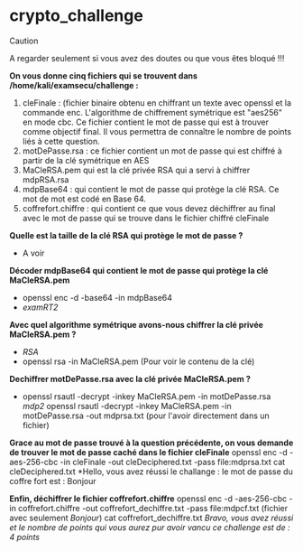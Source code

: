 # crypto_challenge

> [!CAUTION]
> A regarder seulement si vous avez des doutes ou que vous êtes bloqué !!!


__On vous donne cinq fichiers qui se trouvent dans /home/kali/examsecu/challenge :__
1.	cleFinale : (fichier binaire obtenu en chiffrant un texte avec openssl et la commande enc. L'algorithme de chiffrement symétrique est "aes256" en mode cbc. Ce fichier contient le mot de passe qui est à trouver comme objectif final. Il vous permettra de connaître le nombre de points liés à cette question.
2.	motDePasse.rsa : ce fichier contient un mot de passe qui est chiffré à partir de la clé symétrique en AES
3.	MaCleRSA.pem qui est la clé privée RSA qui a servi à chiffrer mdpRSA.rsa
4.	mdpBase64 : qui contient le mot de passe qui protège la clé RSA. Ce mot de mot est codé en Base 64.
5.	coffrefort.chiffre : qui contient ce que vous devez déchiffrer au final avec le mot de passe qui se trouve dans le fichier chiffré cleFinale

__Quelle est la taille de la clé RSA qui protège le mot de passe ?__
+ A voir

__Décoder mdpBase64 qui contient le mot de passe qui protège la clé MaCleRSA.pem__ 
+ openssl enc -d -base64 -in mdpBase64
+ *examRT2*

__Avec quel algorithme symétrique avons-nous chiffrer la clé privée MaCleRSA.pem ?__
+ *RSA*
+ openssl rsa -in MaCleRSA.pem (Pour voir le contenu de la clé)

__Dechiffrer motDePasse.rsa avec la clé privée MaCleRSA.pem ?__
+ openssl rsautl -decrypt -inkey MaCleRSA.pem -in motDePasse.rsa
*mdp2*
openssl rsautl -decrypt -inkey MaCleRSA.pem -in motDePasse.rsa -out mdprsa.txt (pour l'avoir directement dans un fichier)

__Grace au mot de passe trouvé à la question précédente, on vous demande de trouver le mot de passe caché dans le fichier cleFinale__
openssl enc -d -aes-256-cbc -in cleFinale -out cleDeciphered.txt -pass file:mdprsa.txt
cat cleDeciphered.txt 
*Hello, vous avez réussi le challange : le mot de passe du coffre fort est : Bonjour

__Enfin, déchiffrer le fichier coffrefort.chiffre__ 
openssl enc -d -aes-256-cbc -in coffrefort.chiffre -out coffrefort_dechiffre.txt -pass file:mdpcf.txt (fichier avec seulement *Bonjour*)
cat coffrefort_dechiffre.txt 
*Bravo, vous avez réussi et le nombre de points qui vous aurez pur avoir vancu ce challenge est de : 4 points*




